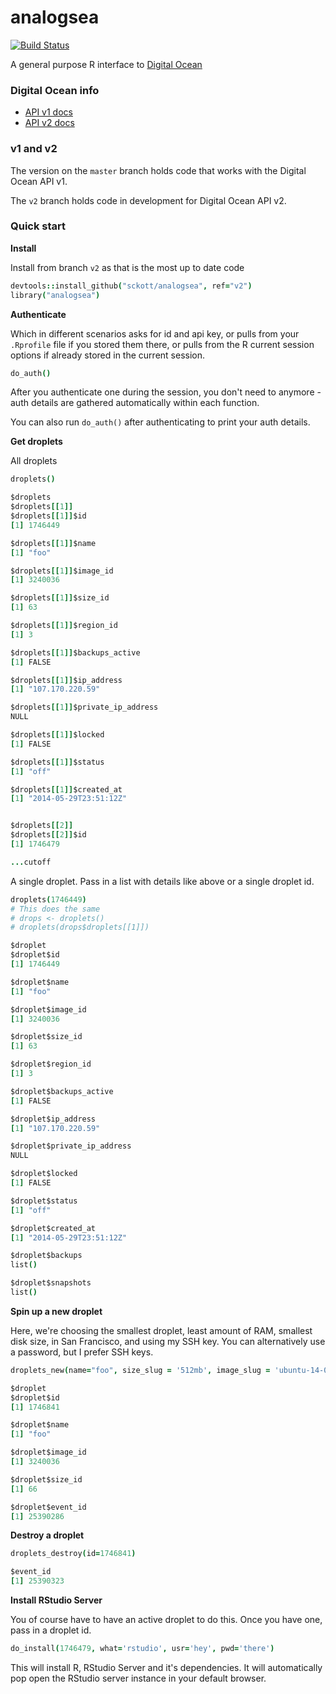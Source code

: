 analogsea
=======

[![Build Status](https://api.travis-ci.org/sckott/analogsea.png)](https://travis-ci.org/sckott/analogsea)

A general purpose R interface to [Digital Ocean](https://www.digitalocean.com/)

### Digital Ocean info

+ [API v1 docs](https://developers.digitalocean.com/)
+ [API v2 docs](https://developers.digitalocean.com/v2/)

### v1 and v2

The version on the `master` branch holds code that works with the Digital Ocean API v1.

The `v2` branch holds code in development for Digital Ocean API v2.

### Quick start

__Install__

Install from branch `v2` as that is the most up to date code

```coffee
devtools::install_github("sckott/analogsea", ref="v2")
library("analogsea")
```

__Authenticate__

Which in different scenarios asks for id and api key, or pulls from your `.Rprofile` file if you stored them there, or pulls from the R current session options if already stored in the current session.

```coffee
do_auth()
```

After you authenticate one during the session, you don't need to anymore - auth details are gathered automatically within each function.

You can also run `do_auth()` after authenticating to print your auth details.

__Get droplets__

All droplets

```coffee
droplets()
```

```coffee
$droplets
$droplets[[1]]
$droplets[[1]]$id
[1] 1746449

$droplets[[1]]$name
[1] "foo"

$droplets[[1]]$image_id
[1] 3240036

$droplets[[1]]$size_id
[1] 63

$droplets[[1]]$region_id
[1] 3

$droplets[[1]]$backups_active
[1] FALSE

$droplets[[1]]$ip_address
[1] "107.170.220.59"

$droplets[[1]]$private_ip_address
NULL

$droplets[[1]]$locked
[1] FALSE

$droplets[[1]]$status
[1] "off"

$droplets[[1]]$created_at
[1] "2014-05-29T23:51:12Z"


$droplets[[2]]
$droplets[[2]]$id
[1] 1746479

...cutoff
```

A single droplet. Pass in a list with details like above or a single droplet id.

```coffee
droplets(1746449)
# This does the same
# drops <- droplets()
# droplets(drops$droplets[[1]])
```

```coffee
$droplet
$droplet$id
[1] 1746449

$droplet$name
[1] "foo"

$droplet$image_id
[1] 3240036

$droplet$size_id
[1] 63

$droplet$region_id
[1] 3

$droplet$backups_active
[1] FALSE

$droplet$ip_address
[1] "107.170.220.59"

$droplet$private_ip_address
NULL

$droplet$locked
[1] FALSE

$droplet$status
[1] "off"

$droplet$created_at
[1] "2014-05-29T23:51:12Z"

$droplet$backups
list()

$droplet$snapshots
list()
```

__Spin up a new droplet__


Here, we're choosing the smallest droplet, least amount of RAM, smallest disk size, in San Francisco, and using my SSH key. You can alternatively use a password, but I prefer SSH keys.

```coffee
droplets_new(name="foo", size_slug = '512mb', image_slug = 'ubuntu-14-04-x64', region_slug = 'sfo1', ssh_key_ids = 89103)
```

```coffee
$droplet
$droplet$id
[1] 1746841

$droplet$name
[1] "foo"

$droplet$image_id
[1] 3240036

$droplet$size_id
[1] 66

$droplet$event_id
[1] 25390286
```

__Destroy a droplet__


```coffee
droplets_destroy(id=1746841)
```

```coffee
$event_id
[1] 25390323
```


__Install RStudio Server__


You of course have to have an active droplet to do this. Once you have one, pass in a droplet id.

```coffee
do_install(1746479, what='rstudio', usr='hey', pwd='there')
```

This will install R, RStudio Server and it's dependencies. It will automatically pop open the RStudio server instance in your default browser.
